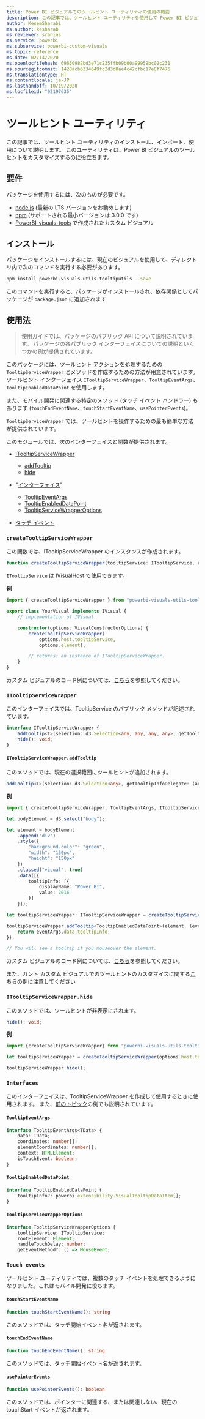 ```yaml
---
title: Power BI ビジュアルでのツールヒント ユーティリティの使用の概要
description: この記事では、ツールヒント ユーティリティを使用して Power BI ビジュアルのツールヒントを簡単にカスタマイズする方法について説明します
author: KesemSharabi
ms.author: kesharab
ms.reviewer: sranins
ms.service: powerbi
ms.subservice: powerbi-custom-visuals
ms.topic: reference
ms.date: 02/14/2020
ms.openlocfilehash: 69650982bd3e71c235ffb09b00a99959bc02c231
ms.sourcegitcommit: 1428acb6334649fc2d3d8ae4c42cfbc17e8f7476
ms.translationtype: HT
ms.contentlocale: ja-JP
ms.lasthandoff: 10/19/2020
ms.locfileid: "92197635"
---
```

# <a name="tooltip-utils"></a>ツールヒント ユーティリティ
この記事では、ツールヒント ユーティリティのインストール、インポート、使用について説明します。 このユーティリティは、Power BI ビジュアルのツールヒントをカスタマイズするのに役立ちます。

## <a name="requirements"></a>要件
パッケージを使用するには、次のものが必要です。
* [node.js](https://nodejs.org) (最新の LTS バージョンをお勧めします)
* [npm](https://www.npmjs.com/) (サポートされる最小バージョンは 3.0.0 です)
* [PowerBI-visuals-tools](https://www.npmjs.com/package/powerbi-visuals-tools) で作成されたカスタム ビジュアル

## <a name="installation"></a>インストール

パッケージをインストールするには、現在のビジュアルを使用して、ディレクトリ内で次のコマンドを実行する必要があります。

```bash
npm install powerbi-visuals-utils-tooltiputils --save
```
このコマンドを実行すると、パッケージがインストールされ、依存関係としてパッケージが ```package.json``` に追加されます

## <a name="usage"></a>使用法

> 使用ガイドでは、パッケージのパブリック API について説明されています。 パッケージの各パブリック インターフェイスについての説明といくつかの例が提供されています。

このパッケージには、ツールヒント アクションを処理するための `TooltipServiceWrapper` とメソッドを作成するための方法が用意されています。 ツールヒント インターフェイス `ITooltipServiceWrapper`、`TooltipEventArgs`、`TooltipEnabledDataPoint` を使用します。 

また、モバイル開発に関連する特定のメソッド (タッチ イベント ハンドラー) もあります (`touchEndEventName`、`touchStartEventName`、`usePointerEvents`)。

`TooltipServiceWrapper` では、ツールヒントを操作するための最も簡単な方法が提供されています。

このモジュールでは、次のインターフェイスと関数が提供されます。
* [ITooltipServiceWrapper](#itooltipservicewrapper)
  * [addTooltip](#itooltipservicewrapperaddtooltip)
  * [hide](#itooltipservicewrapperhide)

* "[インターフェイス](#interfaces)"
  * [TooltipEventArgs](#tooltipeventargs)
  * [TooltipEnabledDataPoint](#tooltipenableddatapoint)
  * [TooltipServiceWrapperOptions](#tooltipservicewrapperoptions)
* [タッチ イベント](#touch-events)

### `createTooltipServiceWrapper`
この関数では、ITooltipServiceWrapper のインスタンスが作成されます。

```typescript
function createTooltipServiceWrapper(tooltipService: ITooltipService, rootElement: Element, handleTouchDelay?: number,  getEventMethod?: () => MouseEvent): ITooltipServiceWrapper;
```

```ITooltipService``` は [IVisualHost](https://github.com/microsoft/PowerBI-visuals-tools/blob/master/templates/visuals/.api/v2.6.0/PowerBI-visuals.d.ts#L1335) で使用できます。

**例**

```typescript
import { createTooltipServiceWrapper } from "powerbi-visuals-utils-tooltiputils";

export class YourVisual implements IVisual {
    // implementation of IVisual.

    constructor(options: VisualConstructorOptions) {
        createTooltipServiceWrapper(
            options.host.tooltipService,
            options.element);

        // returns: an instance of ITooltipServiceWrapper.
    }
}
```

カスタム ビジュアルのコード例については、[こちら](https://github.com/microsoft/powerbi-visuals-gantt/blob/master/src/gantt.ts#L391)を参照してください。

### `ITooltipServiceWrapper`
このインターフェイスでは、TooltipService のパブリック メソッドが記述されています。

```typescript
interface ITooltipServiceWrapper {
    addTooltip<T>(selection: d3.Selection<any, any, any, any>, getTooltipInfoDelegate: (args: TooltipEventArgs<T>) => powerbi.extensibility.VisualTooltipDataItem[], getDataPointIdentity?: (args: TooltipEventArgs<T>) => powerbi.visuals.ISelectionId, reloadTooltipDataOnMouseMove?: boolean): void;
    hide(): void;
}
```

#### `ITooltipServiceWrapper.addTooltip`

このメソッドでは、現在の選択範囲にツールヒントが追加されます。

```typescript
addTooltip<T>(selection: d3.Selection<any>, getTooltipInfoDelegate: (args: TooltipEventArgs<T>) => VisualTooltipDataItem[], getDataPointIdentity?: (args: TooltipEventArgs<T>) => ISelectionId, reloadTooltipDataOnMouseMove?: boolean): void;
```

**例**

```typescript
import { createTooltipServiceWrapper, TooltipEventArgs, ITooltipServiceWrapper, TooltipEnabledDataPoint } from "powerbi-visuals-utils-tooltiputils";

let bodyElement = d3.select("body");

let element = bodyElement
    .append("div")
    .style({
        "background-color": "green",
        "width": "150px",
        "height": "150px"
    })
    .classed("visual", true)
    .data([{
        tooltipInfo: [{
            displayName: "Power BI",
            value: 2016
        }]
    }]);

let tooltipServiceWrapper: ITooltipServiceWrapper = createTooltipServiceWrapper(tooltipService, bodyElement.get(0)); // tooltipService is from the IVisualHost.

tooltipServiceWrapper.addTooltip<TooltipEnabledDataPoint>(element, (eventArgs: TooltipEventArgs<TooltipEnabledDataPoint>) => {
    return eventArgs.data.tooltipInfo;
});

// You will see a tooltip if you mouseover the element.
```

カスタム ビジュアルのコード例については、[こちら](https://github.com/microsoft/powerbi-visuals-gantt/blob/master/src/gantt.ts#L2931)を参照してください。

また、ガント カスタム ビジュアルでのツールヒントのカスタマイズに関する[こちら](https://github.com/microsoft/powerbi-visuals-gantt/blob/master/src/gantt.ts#L573-L648)の例に注意してください

### `ITooltipServiceWrapper.hide`

このメソッドでは、ツールヒントが非表示にされます。

```typescript
hide(): void;
```

**例**

```typescript
import {createTooltipServiceWrapper} from "powerbi-visuals-utils-tooltiputils";

let tooltipServiceWrapper = createTooltipServiceWrapper(options.host.tooltipService, options.element); // options are from the VisualConstructorOptions.

tooltipServiceWrapper.hide();
```
### `Interfaces`
このインターフェイスは、TooltipServiceWrapper を作成して使用するときに使用されます。 また、[前のトピック](#itooltipservicewrapperaddtooltip)の例でも説明されています。

#### `TooltipEventArgs`
```typescript
interface TooltipEventArgs<TData> {
    data: TData;
    coordinates: number[];
    elementCoordinates: number[];
    context: HTMLElement;
    isTouchEvent: boolean;
}
```

#### `TooltipEnabledDataPoint`
```typescript
interface TooltipEnabledDataPoint {
    tooltipInfo?: powerbi.extensibility.VisualTooltipDataItem[];
}
```

#### `TooltipServiceWrapperOptions`
```typescript
interface TooltipServiceWrapperOptions {
    tooltipService: ITooltipService;
    rootElement: Element;
    handleTouchDelay: number;
    getEventMethod?: () => MouseEvent;
```

### `Touch events`

ツールヒント ユーティリティでは、複数のタッチ イベントを処理できるようになりました。これはモバイル開発に役ちます。

#### `touchStartEventName`
```typescript
function touchStartEventName(): string
```
このメソッドでは、タッチ開始イベント名が返されます。

#### `touchEndEventName`
```typescript
function touchEndEventName(): string
```
このメソッドでは、タッチ開始イベント名が返されます。

#### `usePointerEvents`
```typescript
function usePointerEvents(): boolean
```
このメソッドでは、ポインターに関連する、または関連しない、現在の touchStart イベントが返されます。
